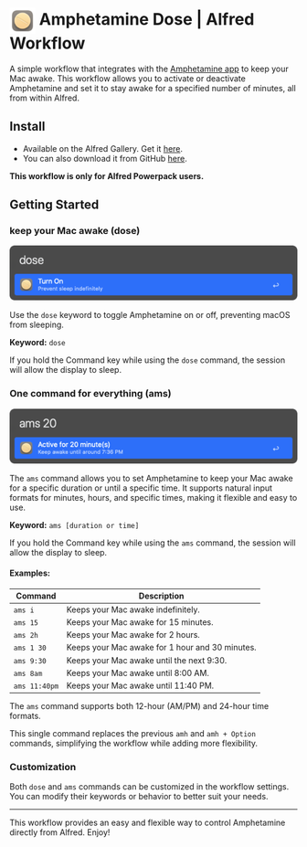 # <img src="img/dose-logo.png" alt="Amphetamine Dose Alfred Workflow Icon" width="45" align="center"/> Amphetamine Dose | Alfred Workflow

A simple workflow that integrates with the [Amphetamine app](https://apps.apple.com/us/app/amphetamine/id937984704?mt=12) to keep your Mac awake. This workflow allows you to activate or deactivate Amphetamine and set it to stay awake for a specified number of minutes, all from within Alfred.

## Install

- Available on the Alfred Gallery. Get it [here](https://alfred.app/workflows/vanstrouble/amphetamine-dose/).
- You can also download it from GitHub [here](https://github.com/vanstrouble/dose-alfred-workflow/releases).

**This workflow is only for Alfred Powerpack users.**

## Getting Started

### keep your Mac awake (dose)

<img src="img/dose.png" alt="Alfred toggle Amphetamine image" width="550"/>

Use the `dose` keyword to toggle Amphetamine on or off, preventing macOS from sleeping.

**Keyword:** `dose`

If you hold the Command key while using the `dose` command, the session will allow the display to sleep.

### One command for everything (ams)

<img src="img/ams-pro.png" alt="Alfred set Amphetamine duration image" width="550"/>

The `ams` command allows you to set Amphetamine to keep your Mac awake for a specific duration or until a specific time. It supports natural input formats for minutes, hours, and specific times, making it flexible and easy to use.

**Keyword:** `ams [duration or time]`

If you hold the Command key while using the `ams` command, the session will allow the display to sleep.

#### Examples:

| Command    | Description                                    |
|------------|------------------------------------------------|
| `ams i`    | Keeps your Mac awake indefinitely.             |
| `ams 15`   | Keeps your Mac awake for 15 minutes.           |
| `ams 2h`   | Keeps your Mac awake for 2 hours.              |
| `ams 1 30` | Keeps your Mac awake for 1 hour and 30 minutes.|
| `ams 9:30` | Keeps your Mac awake until the next 9:30.      |
| `ams 8am`  | Keeps your Mac awake until 8:00 AM.            |
| `ams 11:40pm` | Keeps your Mac awake until 11:40 PM.        |

The `ams` command supports both 12-hour (AM/PM) and 24-hour time formats.

This single command replaces the previous `amh` and `amh + Option` commands, simplifying the workflow while adding more flexibility.

### Customization

Both `dose` and `ams` commands can be customized in the workflow settings. You can modify their keywords or behavior to better suit your needs.

---

This workflow provides an easy and flexible way to control Amphetamine directly from Alfred. Enjoy!
